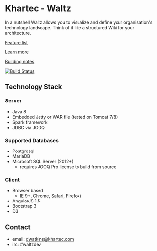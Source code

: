 # Khartec - Waltz

In a nutshell Waltz allows you to visualize and define your organisation's technology landscape. Think of it like a structured Wiki for your architecture.

[Feature list](docs/features/README.md)

[Learn more](http://www.waltz-technology.com/)

[Building notes](https://github.com/khartec/waltz/blob/master/docs/build.md).

[![Build Status](https://travis-ci.org/khartec/waltz.svg?branch=master)](https://travis-ci.org/khartec/waltz)

## Technology Stack

### Server

- Java 8
- Embedded Jetty or WAR file (tested on Tomcat 7/8)
- Spark framework
- JDBC via JOOQ


### Supported Databases

- Postgresql 
- MariaDB
- Microsoft SQL Server (2012+)  
  - requires JOOQ Pro license to build from source


### Client

- Browser based
    - IE 9+, Chrome, Safari, Firefox)
- AngularJS 1.5
- Bootstrap 3
- D3 




## Contact

- email: dwatkins@khartec.com
- irc: #waltzdev

